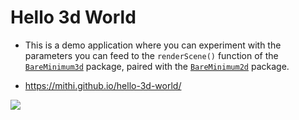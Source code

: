 # Hello 3d World

- This is a demo application where you can experiment with the parameters you can feed to the `renderScene()` function of the [`BareMinimum3d`](https://github.com/mithi/bare-minimum-3d) package, paired with the [`BareMinimum2d`](https://github.com/mithi/bare-minimum-2d) package.

- https://mithi.github.io/hello-3d-world/

![](https://user-images.githubusercontent.com/1670421/91668232-c04c9c00-eb3d-11ea-8673-c1a525c7bc27.png)

